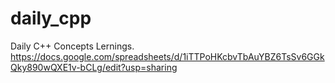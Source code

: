 # daily_cpp
Daily C++ Concepts Lernings.
https://docs.google.com/spreadsheets/d/1iTTPoHKcbvTbAuYBZ6TsSv6GGkQky890wQXE1v-bCLg/edit?usp=sharing
